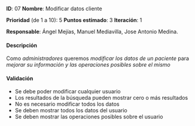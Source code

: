 **ID**: 07
**Nombre**: Modificar datos cliente

**Prioridad** (de 1 a 10): 5
**Puntos estimado**: 3
**Iteración**: 1

**Responsable**: Ángel Mejías, Manuel Mediavilla, Jose Antonio Medina.

#### Descripción

Como *administradores* queremos *modificar los datos de un paciente*
para *mejorar su información y las operaciones posibles sobre el
mismo*

#### Validación

* Se debe poder modificar cualquier usuario
* Los resultados de la búsqueda pueden mostrar cero o más
resultados
* No es necesario modificar todos los datos
* Se deben mostrar todos los datos del usuario
* Se deben mostrar las operaciones posibles sobre el usuario

